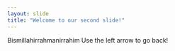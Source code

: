 ```yaml
---
layout: slide
title: "Welcome to our second slide!"
---
```

Bismillahirrahmanirrahim
Use the left arrow to go back!
